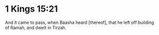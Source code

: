 # 1 Kings 15:21

And it came to pass, when Baasha heard [thereof], that he left off building of Ramah, and dwelt in Tirzah.
